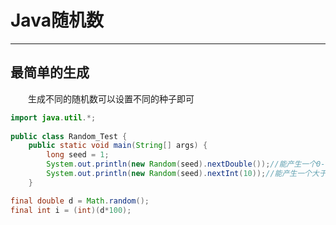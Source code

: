 # Java随机数
****
## 最简单的生成
&ensp;&ensp;&ensp;&ensp;生成不同的随机数可以设置不同的种子即可

```java
import java.util.*;
 
public class Random_Test {
	public static void main(String[] args) {
		long seed = 1;
		System.out.println(new Random(seed).nextDouble());//能产生一个0-1的随机小数
		System.out.println(new Random(seed).nextInt(10));//能产生一个大于或等于0，小于但不等于10的随机整数，也就是个位数
	}
```

```java
final double d = Math.random();
final int i = (int)(d*100);
```